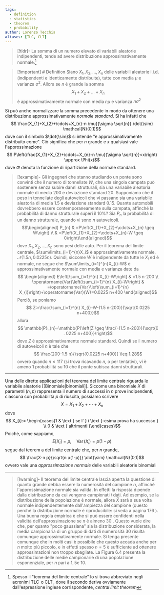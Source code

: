 ```yaml
---
tags:
  - definition
  - statistics
  - theorem
  - probability
author: Lorenzo Tecchia
aliases: [TLC, CLT]
---
```

>[!tldr]-
> La somma di un numero elevato di variabili aleatorie indipendenti, tende ad avere distribuzione approssimativamente normale.[^1]

>[!important] # Definition
> Siano $X_{1}, X_{2}, \dots, X_{n}$ delle variabili aleatorie i.i.d. (indipendenti e identicamente distribuite), tutte con media $\mu$ e varianza $\sigma^{2}$. Allora se $n$ è grande la somma $$X_{1}+ X_{2}+ \dots +X_{n}$$ è approssimativamente normale con media $n\mu$ e varianza $n\sigma^{2}$

Si può anche normalizzare la somma precedente in modo da ottenere una distribuzione approssimativamente *normale standard*. Si ha infatti che $$
\frac{X_{1}+X_{2}+\cdots+X_{n}-n \mu}{\sigma \sqrt{n}} \dot{\sim} \mathcal{N}(0,1)$$ dove con il simbolo $\dot{\sim}$ si intende "è approssimativamente distribuito come". Ciò significa che per $n$ grande  e $x$ qualsiasi vale l'approssimazione $$
P\left(\frac{X_{1}+X_{2}+\cdots+X_{n}-n \mu}{\sigma \sqrt{n}}<x\right) \approx \Phi(x)$$ dove $\Phi$ denota la funzione di ripartizione della normale standard.

>[!example]- Gli ingegneri che stanno studiando un ponte sono convinti che il numero di tonnellate $W$, che una singola campata può sostenere senza subire danni strutturali, sia una variabile aleatoria normale di media $200$ e deviazione standard $20$. Supponiamo che il peso in tonnellate degli autoveicoli che vi passano sia una variabile aleatoria di media $1.5$ e deviazione standard $0.15$. Quante automobili dovrebbero essere contemporaneamente sulla campata, affinché la probabilità di danno strutturale superi il $10\%$?
> Sia $P_{n}$ la probabilità di un danno strutturale, quando vi sono $n$ autoveicoli.
> $$\begin{aligned}
P_{n} & =P\left(X_{1}+X_{2}+\cdots+X_{n} \geq W\right) \\
& =P\left(X_{1}+X_{2}+\cdots+X_{n}-W \geq 0\right)\end{aligned}$$ 
dove $X_{1}, X_{2}, \dots, X_{n}$ sono pesi delle auto. Per il teorema del limite centrale, $\sum\limits_{i=1}^{n}X_i$ è approssimativamente normale, $\mathcal{N}(1.5n, 0.0225n)$. Quindi, siccome $W$ è indipendente da tutte le $X_{i}$ ed è normale, ne segue che $\sum\limits_{i=1}^{n}X_{i}-W$ è approssimativamente normale con media e varianza date da $$
\begin{aligned}
E\left[\sum_{i=1}^{n} X_{i}-W\right] & =1.5 n-200 \\
\operatorname{Var}\left(\sum_{i=1}^{n} X_{i}-W\right) & =\operatorname{Var}\left(\sum_{i=1}^{n} X_{i}\right)+\operatorname{Var}(W)=0.0225 n+400
\end{aligned}$$
> Perciò, se poniamo $$
Z:=\frac{\sum_{i=1}^{n} X_{i}-W-(1.5 n-200)}{\sqrt{0.0225 n+400}}$$ allora $$
\mathbb{P}_{n}=\mathbb{P}\left(Z \geq \frac{-(1.5 n-200)}{\sqrt{0 . 0225 n+400}}\right)$$ dove $Z$ è approssimativamente normale standard. Quindi se il numero di autoveicoli $n$ è tale che $$
\frac{200-1.5 n}{\sqrt{0.0225 n+400}} \leq 1.28$$ ovvero quando $n \leq 117$ (si trova ricavando $n$, o per tentativi), vi è ameno $1$ probabilità su $10$ che il ponte subisca danni strutturali.

---
Una delle dirette applicazioni del teorema del limite centrale riguarda le variabile aleatorie [[Binomiale|binomiali]]. Siccome una binomiale $X$ di parametri $(n, p)$ rappresenta il numero di successi in $n$ prove indipendenti, ciascuna con probabilità $p$ di riuscita, possiamo scrivere $$X=X_{1}+X_{2}+\cdots+X_{n}$$ dove $$ X_{i}:= \begin{cases}1 & \text { se l' } i \text {-esima prova ha successo } \\ 0 & \text { altrimenti }\end{cases}$$ Poiché, come sappiamo, $$
E\left[X_{i}\right]=p, \quad \operatorname{Var}\left(X_{i}\right)=p(1-p)$$ segue dal teorem a del limite centrale che, per $n$ grande, $$
\frac{X-n p}{\sqrt{n p(1-p)}} \dot{\sim} \mathcal{N}(0,1)$$ ovvero vale una *approssimazione normale* delle variabili aleatorie binomiali

---
>[!warning]-
> II teorema del limite centrale lascia aperta la questione di quanto grande debba essere la numerosità del campione $n$, affinché l'approssimazione normale sia valida. In effetti la risposta dipende dalla distribuzione da cui vengono campionati $i$ dati. Ad esempio, se la distribuzione della popolazione è normale, allora $\bar{X}$ sarà a sua volta normale indipendentemente dall'ampiezza del campione (questo perché la distribuzione normale è riproducibile: si veda a pagina 176 ). Una buona regola empirica è che si può essere confidenti nella validità dell'approssimazione se $n$ è almeno 30 . Questo vuole dire che, per quanto "poco gaussiana" sia la distribuzione considerata, la media campionaria di un gruppo di dati di numerosità 30 risulta comunque approssimativamente normale. Si tenga presente comunque che in molti casi è possibile che questo accada anche per $n$ molto più piccolo, e in effetti spesso $n=5$ è sufficiente ad ottenere approssimazioni non troppo sbagliate. La Figura 6.4 presenta la distribuzione delle medie campionarie di una popolazione esponenziale, per $n$ pari a $1,5 \mathrm{e}$ 10.


[^1]:  Spesso il "teorema del limite centrale" lo si trova abbreviato negli acronimi $\operatorname{TLC}$ o $\operatorname{CLT}$, dove il secondo deriva ovviamente dall'espressione inglese corrispondente, *central limit theorem*